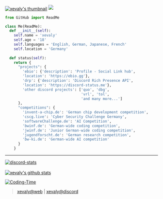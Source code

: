 [<img align="center" alt="xevaly's thumbnail" src="https://xev.dev/assets/banner.gif" />][website]
<a href="https://www.github.com/xevaly" target="_blank" rel="noreferrer"><img
src="https://img.shields.io/github/followers/xevaly?logo=github&style=for-the-badge&color=0891b2&labelColor=1c1917" /></a>
```py
from GitHub import ReadMe

class Me(ReadMe):
  def __init__(self):
    self.name = 'xevaly'
    self.age = '18'
    self.languages = 'English, German, Japanese, French'
    self.location = 'Germany'
    
  def status(self):
    return {
      "projects": {
        'ebio': {'description': 'Profile - Social Link hub',
        'location': 'https://ebio.gg'},
        'drp': {'description': 'Discord Rich Presence API',
        'location': 'https://discord-status.me'},
        'other discord projects': ['quo', 'dbg',
                                   'vrl', 'tol',
                                   'and many more...']
      },
      "competitions": {
        'invent-a-chip.de': 'German chip development competition',
        'cscg.live': 'Cyber Security Challenge Germany',
        'softwareChallenge.de': 'AI Competition',
        'bwinf.de': 'German-wide coding competition',
        'jwinf.de': 'Junior German-wide coding competition',
        'jugendforscht.de': 'German research competition',
        'bw-ki.de': 'German-wide AI competition'
      }
    }
```
<hr>
<a href='https://discordapp.com/users/910213408576659517'><img align='center' alt='discord-stats' src='https://api.discord-status.me/910213408576659517?nitro&boost=6&afk=Not doing anything...'></img></a>
<br><br>
<a href='https://github.com/xevaly'><img alt="xevaly's github stats" src="https://github-readme-stats.vercel.app/api?username=xevaly&show_icons=true&theme=omni&hide_border=true" /></a>

[![Coding-Time](https://wakatime.com/badge/user/05dc7641-7771-479e-a728-3006c2af3458.svg)](https://wakatime.com/@05dc7641-7771-479e-a728-3006c2af3458)

> <p><a href="https://xev.dev";  target="website">xevaly@web</a> | <a href="https://https://discordapp.com/users/910213408576659517";  target="discord">xevaly@discord</a></p>


[website]: https://xev.dev
